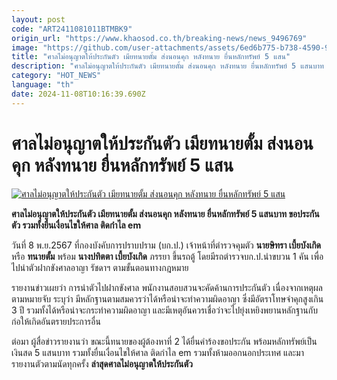 ```yaml
---
layout: post
code: "ART2411081011BTMBK9"
origin_url: "https://www.khaosod.co.th/breaking-news/news_9496769"
image: "https://github.com/user-attachments/assets/6ed6b775-b738-4590-9312-dde3e41368c9"
title: "ศาลไม่อนุญาตให้ประกันตัว เมียทนายตั้ม ส่งนอนคุก หลังทนาย ยื่นหลักทรัพย์ 5 แสน"
description: "ศาลไม่อนุญาตให้ประกันตัว เมียทนายตั้ม ส่งนอนคุก หลังทนาย ยื่นหลักทรัพย์ 5 แสนบาท ขอประกันตัว รวมทั้งยื่นเงื่อนไขให้ศาล ติดกำไล em"
category: "HOT_NEWS"
language: "th"
date: 2024-11-08T10:16:39.690Z
---
```


# ศาลไม่อนุญาตให้ประกันตัว เมียทนายตั้ม ส่งนอนคุก หลังทนาย ยื่นหลักทรัพย์ 5 แสน

[![ศาลไม่อนุญาตให้ประกันตัว เมียทนายตั้ม ส่งนอนคุก หลังทนาย ยื่นหลักทรัพย์ 5 แสน](https://www.khaosod.co.th/wpapp/uploads/2024/11/tum08-11-02_0.jpg "ศาลไม่อนุญาตให้ประกันตัว เมียทนายตั้ม ส่งนอนคุก หลังทนาย ยื่นหลักทรัพย์ 5 แสน")](https://www.khaosod.co.th/wpapp/uploads/2024/11/tum08-11-02_0.jpg)

**ศาลไม่อนุญาตให้ประกันตัว เมียทนายตั้ม ส่งนอนคุก หลังทนาย ยื่นหลักทรัพย์ 5 แสนบาท ขอประกันตัว รวมทั้งยื่นเงื่อนไขให้ศาล ติดกำไล em**

วันที่ 8 พ.ย.2567 ที่กองบังคับการปราบปราม (บก.ป.) เจ้าหน้าที่ตำรวจคุมตัว **นายษิทรา เบี้ยบังเกิด** หรือ **ทนายตั้ม** พร้อม **นางปทิตตา เบี้ยบังเกิด** ภรรยา ขึ้นรถตู้ โดยมีรถตำรวจบก.ป.นำขบวน 1 คัน เพื่อไปนำตัวฝากขังศาลอาญา รัชดาฯ ตามขั้นตอนทางกฎหมาย

รายงานข่าวเผยว่า การนำตัวไปฝากขังศาล พนักงานสอบสวนจะคัดค้านการประกันตัว เนื่องจากเหตุผลตามหมายจับ ระบุว่า มีหลักฐานตามสมควรว่าได้หรือน่าจะทำความผิดอาญา ซึ่งมีอัตราโทษจำคุกสูงเกิน 3 ปี รวมทั้งได้หรือน่าจะกระทำความผิดอาญา และมีเหตุอันควรเชื่อว่าจะไปยุ่งเหยิงพยานหลักฐานกับก่อให้เกิดอันตรายประการอื่น

ต่อมา ผู้สื่อข่าวรายงานว่า ขณะนี้ทนายของผู้ต้องหาที่ 2 ได้ยื่นคำร้องขอประกัน พร้อมหลักทรัพย์เป็นเงินสด 5 แสนบาท รวมทั้งยื่นเงื่อนไขให้ศาล ติดกำไล em รวมทั้งห้ามออกนอกประเทศ และมารายงานตัวตามนัดทุกครั้ง **ล่าสุดศาลไม่อนุญาตให้ประกันตัว**